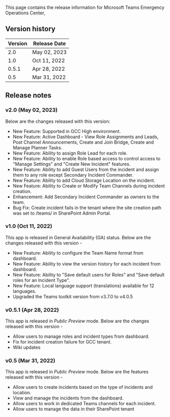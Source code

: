This page contains the release information for Microsoft Teams Emergency Operations Center,

## Version history
| Version | Release Date |
|----|----|
| 2.0 | May 02, 2023 |
| 1.0 | Oct 11, 2022 |
| 0.5.1 | Apr 28, 2022 |
| 0.5 | Mar 31, 2022 |

## Release notes

### v2.0 (May 02, 2023)

Below are the changes released with this version:

- New Feature: Supported in GCC High environment.
- New Feature: Active Dashboard - View Role Assignments and Leads, Post Channel Announcements, Create and Join Bridge, Create and Manage Planner Tasks.
- New Feature: Ability to assign Role Lead for each role.
- New Feature: Ability to enable Role based access to control access to "Manage Settings" and "Create New Incident" features.
- New Feature: Ability to add Guest Users from the incident and assign them to any role except Secondary Incident Commander.
- New Feature: Ability to add Cloud Storage Location on the incident. 
- New Feature: Ability to Create or Modify Team Channels during incident creation.
- Enhancement: Add Secondary Incident Commander as owners to the team.
- Bug Fix: Create incident fails in the tenant where the site creation path was set to /teams/ in SharePoint Admin Portal.

### v1.0 (Oct 11, 2022)

This app is released in General Availability (GA) status. Below are the changes released with this version - 

- New Feature: Ability to configure the Team Name format from dashboard.
- New Feature: Ability to view the version history for each incident from dashboard.
- New Feature: Ability to "Save default users for Roles" and "Save default roles for an Incident Type".
- New Feature: Local language support (translations) available for 12 languages. 
- Upgraded the Teams toolkit version from v3.7.0 to v4.0.5


### v0.5.1 (Apr 28, 2022)

This app is released in _Public Preview_ mode. Below are the changes released with this version - 

- Allow users to manage roles and incident types from dashboard.
- Fix for incident creation failure for GCC tenant.
- Wiki updates

### v0.5 (Mar 31, 2022)

This app is released in _Public Preview_ mode. Below are the features released with this version - 

- Allow users to create incidents based on the type of incidents and location.
- View and manage the incidents from the dashboard.
- Allow users to work in dedicated Teams channels for each incident.
- Allow users to manage the data in their SharePoint tenant

